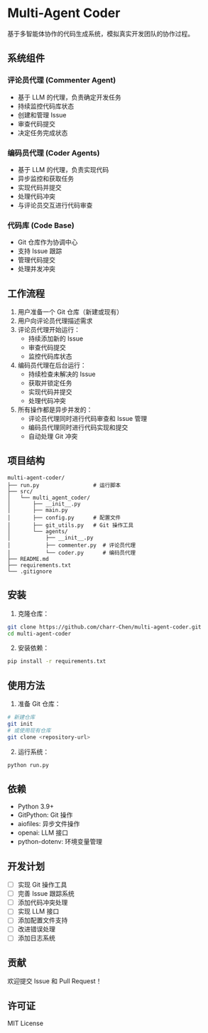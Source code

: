 # Multi-Agent Coder

基于多智能体协作的代码生成系统，模拟真实开发团队的协作过程。

## 系统组件

### 评论员代理 (Commenter Agent)
- 基于 LLM 的代理，负责确定开发任务
- 持续监控代码库状态
- 创建和管理 Issue
- 审查代码提交
- 决定任务完成状态

### 编码员代理 (Coder Agents)
- 基于 LLM 的代理，负责实现代码
- 异步监控和获取任务
- 实现代码并提交
- 处理代码冲突
- 与评论员交互进行代码审查

### 代码库 (Code Base)
- Git 仓库作为协调中心
- 支持 Issue 跟踪
- 管理代码提交
- 处理并发冲突

## 工作流程

1. 用户准备一个 Git 仓库（新建或现有）
2. 用户向评论员代理描述需求
3. 评论员代理开始运行：
   - 持续添加新的 Issue
   - 审查代码提交
   - 监控代码库状态
4. 编码员代理在后台运行：
   - 持续检查未解决的 Issue
   - 获取并锁定任务
   - 实现代码并提交
   - 处理代码冲突
5. 所有操作都是异步并发的：
   - 评论员代理同时进行代码审查和 Issue 管理
   - 编码员代理同时进行代码实现和提交
   - 自动处理 Git 冲突

## 项目结构

```
multi-agent-coder/
├── run.py                 # 运行脚本
├── src/
│   └── multi_agent_coder/
│       ├── __init__.py
│       ├── main.py
│       ├── config.py      # 配置文件
│       ├── git_utils.py   # Git 操作工具
│       └── agents/
│           ├── __init__.py
│           ├── commenter.py  # 评论员代理
│           └── coder.py      # 编码员代理
├── README.md
├── requirements.txt
└── .gitignore
```

## 安装

1. 克隆仓库：
```bash
git clone https://github.com/charr-Chen/multi-agent-coder.git
cd multi-agent-coder
```

2. 安装依赖：
```bash
pip install -r requirements.txt
```

## 使用方法

1. 准备 Git 仓库：
```bash
# 新建仓库
git init
# 或使用现有仓库
git clone <repository-url>
```

2. 运行系统：
```bash
python run.py
```

## 依赖

- Python 3.9+
- GitPython: Git 操作
- aiofiles: 异步文件操作
- openai: LLM 接口
- python-dotenv: 环境变量管理

## 开发计划

- [ ] 实现 Git 操作工具
- [ ] 完善 Issue 跟踪系统
- [ ] 添加代码冲突处理
- [ ] 实现 LLM 接口
- [ ] 添加配置文件支持
- [ ] 改进错误处理
- [ ] 添加日志系统

## 贡献

欢迎提交 Issue 和 Pull Request！

## 许可证

MIT License 